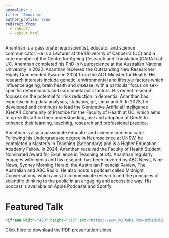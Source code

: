 ```yaml
---
permalink: /
title: "About me"
author_profile: true
redirect_from: 
  - /about/
  - /about.html
---
```


Ananthan is a passionate neuroscientist, educator and science communicator. He is a Lecturer at the University of Canberra (UC) and a core member of the Centre for Ageing Research and Translation (CARAT) at UC. Ananthan completed his PhD in Neuroscience at the Australian National University in 2022. Ananthan received the Outstanding New Researcher Highly Commended Award in 2024 from the ACT Minister for Health. His research interests include genetic, environmental and lifestyle factors which influence ageing, brain health and disease, with a particular focus on sex-specific determinants and cardiometabolic factors. His recent research focuses on the potential for risk reduction in dementia. Ananthan has expertise in big data analyses, statistics, git, Linux and R. In 2023, he developed and continues to lead the Generative Artificial Intelligence (GenAI) Community of Practice for the Faculty of Health at UC, which aims to up-skill staff on their understanding, use and adoption of GenAI to enhance their learning, teaching, research and professional practice. 

Ananthan is also a passionate educator and science communicator. Following his Undergraduate degree in Neuroscience at UNSW, he completed a Master's in Teaching (Secondary) and is a Higher Education Academy Fellow. In 2024, Ananthan received the Faculty of Health Student Nominated Award for Excellence in Teaching at UC. Ananthan regularly engages with media and his research has been covered by ABC News, Nine News, Sydney Morning Herald, the Australian Financial Review, The Australian and ABC Radio. He also hosts a podcast called Midnight Conversations, which aims to communicate research and the principles of scientific thinking to the public in an engaging and accessible way. His podcast is available on Apple Podcasts and Spotify. 

Featured Talk
======

```html
<iframe width="420" height="315" src="https://www.youtube.com/embed/dQw4w9WgXcQ" frameborder="0" allowfullscreen></iframe>
```

[Click here to download the PDF presentation slides](files/Ambikairajah_research-summary-presentation_2024.pdf)
